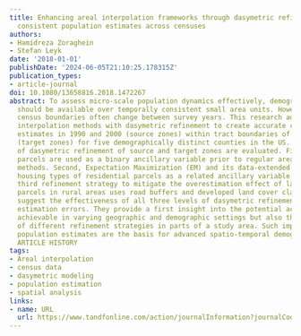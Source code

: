 ```yaml
---
title: Enhancing areal interpolation frameworks through dasymetric refinement to create
  consistent population estimates across censuses
authors:
- Hamidreza Zoraghein
- Stefan Leyk
date: '2018-01-01'
publishDate: '2024-06-05T21:10:25.178315Z'
publication_types:
- article-journal
doi: 10.1080/13658816.2018.1472267
abstract: To assess micro-scale population dynamics effectively, demographic variables
  should be available over temporally consistent small area units. However, fine-resolution
  census boundaries often change between survey years. This research advances areal
  interpolation methods with dasymetric refinement to create accurate consistent population
  estimates in 1990 and 2000 (source zones) within tract boundaries of the 2010 census
  (target zones) for five demographically distinct counties in the US. Three levels
  of dasymetric refinement of source and target zones are evaluated. First, residential
  parcels are used as a binary ancillary variable prior to regular areal interpolation
  methods. Second, Expectation Maximization (EM) and its data-extended version leverage
  housing types of residential parcels as a related ancillary variable. Finally, a
  third refinement strategy to mitigate the overestimation effect of large residential
  parcels in rural areas uses road buffers and developed land cover classes. Results
  suggest the effectiveness of all three levels of dasymetric refinement in reducing
  estimation errors. They provide a first insight into the potential accuracy improvement
  achievable in varying geographic and demographic settings but also through the combination
  of different refinement strategies in parts of a study area. Such improved consistent
  population estimates are the basis for advanced spatio-temporal demographic research.
  ARTICLE HISTORY
tags:
- Areal interpolation
- census data
- dasymetric modeling
- population estimation
- spatial analysis
links:
- name: URL
  url: https://www.tandfonline.com/action/journalInformation?journalCode=tgis20
---
```

